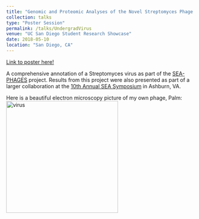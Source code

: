 ```yaml
---
title: "Genomic and Proteomic Analyses of the Novel Streptomyces Phage Darolandstone"
collection: talks
type: "Poster Session"
permalink: /talks/UndergradVirus
venue: "UC San Diego Student Research Showcase"
date: 2018-05-10
location: "San Diego, CA"
---
```


[Link to poster here!](https://imgur.com/6apnQX8)

A comprehensive annotation of a Streptomyces virus as part of the [SEA-PHAGES](https://seaphages.org/) project. 
Results from this project were also presented as part of a larger collaboration at the [10th Annual SEA Symposium](https://seaphages.org/meetings/31/)
in Ashburn, VA.

Here is a beautiful electron microscopy picture of my own phage, Palm:
<img src="Palm_EMPic.png" alt="virus" width="300"/>

